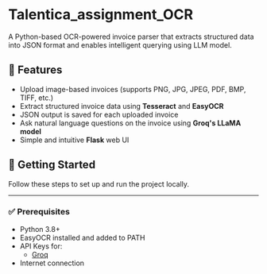 # Talentica_assignment_OCR
A Python-based OCR-powered invoice parser that extracts structured data into JSON format and enables intelligent querying using LLM model.


## 📌 Features

- Upload image-based invoices (supports PNG, JPG, JPEG, PDF, BMP, TIFF, etc.)
- Extract structured invoice data using **Tesseract** and **EasyOCR**
- JSON output is saved for each uploaded invoice
- Ask natural language questions on the invoice using **Groq's LLaMA model**
- Simple and intuitive **Flask** web UI

## 🚀 Getting Started

Follow these steps to set up and run the project locally.

---


### ✅ Prerequisites

- Python 3.8+
- EasyOCR installed and added to PATH
- API Keys for:
  - [Groq](https://console.groq.com/)
- Internet connection
